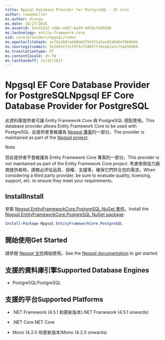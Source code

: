 ```yaml
---
title: Npgsql Database Provider for PostgreSQL - EF Core
author: rowanmiller
ms.author: divega
ms.date: 10/27/2016
ms.assetid: 5ecd1b22-c68e-4d87-ba39-b0761f4d5b90
ms.technology: entity-framework-core
uid: core/providers/npgsql/index
ms.openlocfilehash: acf2e18d7a608b0d75b571a5ac0199d84f86066b
ms.sourcegitcommit: 5e2d97e731f975cf3405ff3deab2a3c75ad1b969
ms.translationtype: HT
ms.contentlocale: zh-TW
ms.lasthandoff: 11/15/2017
---
```

# <a name="npgsql-ef-core-database-provider-for-postgresql"></a><span data-ttu-id="350d1-102">Npgsql EF Core Database Provider for PostgreSQL</span><span class="sxs-lookup"><span data-stu-id="350d1-102">Npgsql EF Core Database Provider for PostgreSQL</span></span>

<span data-ttu-id="350d1-103">此資料庫提供者可讓 Entity Framework Core 與 PostgreSQL 搭配使用。</span><span class="sxs-lookup"><span data-stu-id="350d1-103">This database provider allows Entity Framework Core to be used with PostgreSQL.</span></span> <span data-ttu-id="350d1-104">此提供者會維護為 [Npgsql 專案](http://www.npgsql.org)的一部分。</span><span class="sxs-lookup"><span data-stu-id="350d1-104">The provider is maintained as part of the [Npgsql project](http://www.npgsql.org).</span></span>

> [!NOTE]  
> <span data-ttu-id="350d1-105">但此提供者不會維護為 Entity Framework Core 專案的一部分。</span><span class="sxs-lookup"><span data-stu-id="350d1-105">This provider is not maintained as part of the Entity Framework Core project.</span></span> <span data-ttu-id="350d1-106">考慮使用協力廠商提供者時，請務必評估品質、授權、支援等，確保它們符合您的需求。</span><span class="sxs-lookup"><span data-stu-id="350d1-106">When considering a third party provider, be sure to evaluate quality, licensing, support, etc. to ensure they meet your requirements.</span></span>

## <a name="install"></a><span data-ttu-id="350d1-107">Install</span><span class="sxs-lookup"><span data-stu-id="350d1-107">Install</span></span>

<span data-ttu-id="350d1-108">安裝 [Npgsql.EntityFrameworkCore.PostgreSQL NuGet 套件](https://www.nuget.org/packages/Npgsql.EntityFrameworkCore.PostgreSQL)。</span><span class="sxs-lookup"><span data-stu-id="350d1-108">Install the [Npgsql.EntityFrameworkCore.PostgreSQL NuGet package](https://www.nuget.org/packages/Npgsql.EntityFrameworkCore.PostgreSQL).</span></span>

``` powershell
Install-Package Npgsql.EntityFrameworkCore.PostgreSQL
```

## <a name="get-started"></a><span data-ttu-id="350d1-109">開始使用</span><span class="sxs-lookup"><span data-stu-id="350d1-109">Get Started</span></span>

<span data-ttu-id="350d1-110">請參閱 [Npgsql 文件](http://www.npgsql.org/efcore/index.html)開始使用。</span><span class="sxs-lookup"><span data-stu-id="350d1-110">See the [Npgsql documentation](http://www.npgsql.org/efcore/index.html) to get started.</span></span>

## <a name="supported-database-engines"></a><span data-ttu-id="350d1-111">支援的資料庫引擎</span><span class="sxs-lookup"><span data-stu-id="350d1-111">Supported Database Engines</span></span>

* <span data-ttu-id="350d1-112">PostgreSQL</span><span class="sxs-lookup"><span data-stu-id="350d1-112">PostgreSQL</span></span>

## <a name="supported-platforms"></a><span data-ttu-id="350d1-113">支援的平台</span><span class="sxs-lookup"><span data-stu-id="350d1-113">Supported Platforms</span></span>

* <span data-ttu-id="350d1-114">.NET Framework (4.5.1 和更新版本)</span><span class="sxs-lookup"><span data-stu-id="350d1-114">.NET Framework (4.5.1 onwards)</span></span>

* <span data-ttu-id="350d1-115">.NET Core</span><span class="sxs-lookup"><span data-stu-id="350d1-115">.NET Core</span></span>

* <span data-ttu-id="350d1-116">Mono (4.2.0 和更新版本)</span><span class="sxs-lookup"><span data-stu-id="350d1-116">Mono (4.2.0 onwards)</span></span>
